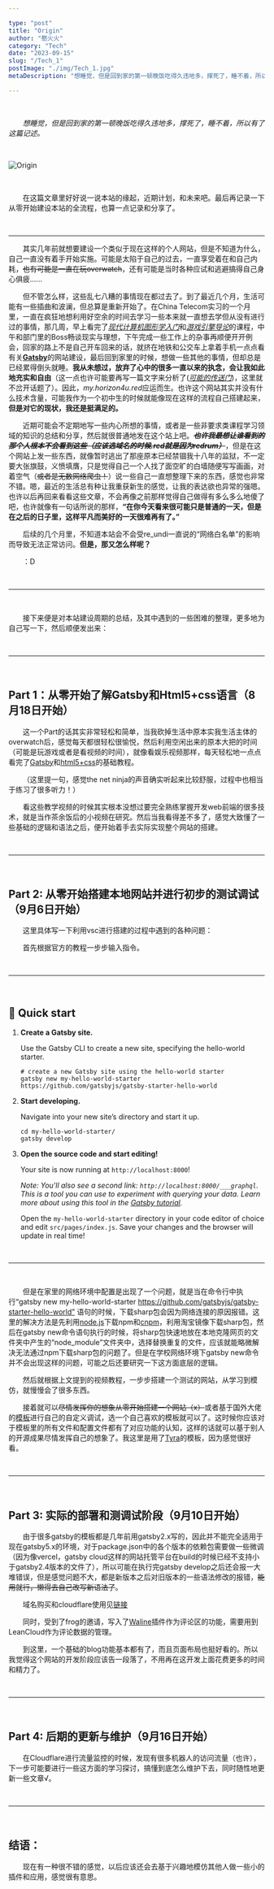 ```yaml
---

type: "post"
title: "Origin"
author: "憨火火"
category: "Tech"
date: "2023-09-15"
slug: "/Tech_1"
postImage: "./img/Tech_1.jpg"
metaDescription: "想睡觉，但是回到家的第一顿晚饭吃得久违地多，撑死了，睡不着，所以有了这篇记述。"

---
```


&emsp;&emsp;

&emsp;&emsp;*想睡觉，但是回到家的第一顿晚饭吃得久违地多，撑死了，睡不着，所以有了这篇记述。*

&emsp;&emsp;

![Origin](./img/Tech_1.jpg)

&emsp;&emsp;

&emsp;&emsp;在这篇文章里好好说一说本站的缘起，近期计划，和未来吧。最后再记录一下从零开始建设本站的全流程，也算一点记录和分享了。

&emsp;&emsp;

---

&emsp;&emsp;其实几年前就想要建设一个类似于现在这样的个人网站，但是不知道为什么，自己一直没有着手开始实施。可能是太陷于自己的过去，一直享受着在和自己内耗，~~也有可能是一直在玩overwatch~~，还有可能是当时各种应试和逃避搞得自己身心俱疲......

&emsp;&emsp;但不管怎么样，这些乱七八糟的事情现在都过去了。到了最近几个月，生活可能有一些插曲和波澜，但总算是重新开始了。在China Telecom实习的一个月里，一直在疯狂地想利用好空余的时间去学习一些本来就一直想去学但从没有进行过的事情，那几周，早上看完了[*现代计算机图形学入门*](https://www.bilibili.com/video/BV1X7411F744/)和[*游戏引擎导论*](https://www.bilibili.com/video/BV1oU4y1R7Km/)的课程，中午和部门里的Boss畅谈现实与理想，下午完成一些工作上的杂事再顺便开开例会，回家的路上不是自己开车回来的话，就挤在地铁和公交车上拿着手机一点点看有关[**Gatsby**](https://www.bilibili.com/video/BV15U4y1p7zW/)的网站建设，最后回到家里的时候，想做一些其他的事情，但却总是已经累得倒头就睡。**我从未想过，放弃了心中的很多一直以来的执念，会让我如此地充实和自由**（这一点也许可能要再写一篇文字来分析了([*可能的传送门*](https://overwatch.blizzard.com/))，这里就不岔开话题了）。因此，*my.horizon4u.red*应运而生。也许这个网站其实并没有什么技术含量，可能我作为一个初中生的时候就能像现在这样的流程自己搭建起来，**但是对它的现状，我还是挺满足的。**

&emsp;&emsp;近期可能会不定期地写一些内心所想的事情，或者是一些非要求类课程学习领域的知识的总结和分享，然后就很普通地发在这个站上吧。***~~也许我最想让谁看到的那个人根本不会看到这些（应该选域名的时候.red就是因为redrum）~~***，但是在这个网站上发一些东西，就像暂时逃出了那座原本已经禁锢我十八年的监狱，不一定要大张旗鼓，义愤填膺，只是觉得自己一个人找了面空旷的白墙随便写写画画，对着空气（~~或者是无数网络爬虫！~~）说一些自己一直想整理下来的东西，感觉也非常不错。嗯，最近的生活总有种让我重获新生的感觉，让我的表达欲也异常的强嗯。也许以后再回来看看这些文章，不会再像之前那样觉得自己做得有多么多么地傻了吧，也许就像有一句话所说的那样，**“在你今天看来很可能只是普通的一天，但是在之后的日子里，这样平凡而美好的一天很难再有了。”**

&emsp;&emsp;后续的几个月里，不知道本站会不会受re_undi一直说的“网络白名单”的影响而导致无法正常访问。**但是，那又怎么样呢？**

&emsp;&emsp;：D

&emsp;&emsp;

---

&emsp;&emsp;

&emsp;&emsp;接下来便是对本站建设周期的总结，及其中遇到的一些困难的整理，更多地为自己写一下，然后顺便发出来：

&emsp;&emsp;

---

&emsp;&emsp;

## Part 1：从零开始了解Gatsby和Html5+css语言（8月18日开始）

&emsp;&emsp;这一个Part的话其实非常轻松和简单，当我砍掉生活中原本实我生活主体的overwatch后，感觉每天都很轻松很愉悦，然后利用空闲出来的原本大把的时间（可能是玩游戏或者是看视频的时间），就像看娱乐视频那样，每天轻松地一点点看完了[Gatsby](https://www.bilibili.com/video/BV15U4y1p7zW/)和[html5+css](https://www.bilibili.com/video/BV1aJ411D73X/)的基础教程。

&emsp;&emsp;（这里提一句，感觉the net ninja的声音确实听起来比较舒服，过程中也相当于练习了很多听力！）

&emsp;&emsp;看这些教学视频的时候其实根本没想过要完全熟练掌握开发web前端的很多技术，就是当作茶余饭后的小视频在研究。然后当我看得差不多了，感觉大致懂了一些基础的逻辑和语法之后，便开始着手去实际实现整个网站的搭建。

&emsp;&emsp;

---

&emsp;&emsp;

## Part 2: 从零开始搭建本地网站并进行初步的测试调试（9月6日开始）

&emsp;&emsp;这里具体写一下利用vsc进行搭建的过程中遇到的各种问题：

&emsp;&emsp;首先根据官方的教程一步步输入指令。

&emsp;&emsp;

---

&emsp;&emsp;

## 🚀 Quick start

1.  **Create a Gatsby site.**

    Use the Gatsby CLI to create a new site, specifying the hello-world starter.

    ```shell
    # create a new Gatsby site using the hello-world starter
    gatsby new my-hello-world-starter https://github.com/gatsbyjs/gatsby-starter-hello-world
    ```

1.  **Start developing.**

    Navigate into your new site’s directory and start it up.

    ```shell
    cd my-hello-world-starter/
    gatsby develop
    ```

1.  **Open the source code and start editing!**

    Your site is now running at `http://localhost:8000`!

    _Note: You'll also see a second link: _`http://localhost:8000/___graphql`_. This is a tool you can use to experiment with querying your data. Learn more about using this tool in the [Gatsby tutorial](https://www.gatsbyjs.com/tutorial/part-five/#introducing-graphiql)._

    Open the `my-hello-world-starter` directory in your code editor of choice and edit `src/pages/index.js`. Save your changes and the browser will update in real time!

&emsp;&emsp;

---

&emsp;&emsp;

&emsp;&emsp;但是在家里的网络环境中配置是出现了一个问题，就是当在命令行中执行“gatsby new my-hello-world-starter https://github.com/gatsbyjs/gatsby-starter-hello-world” 语句的时候，下载sharp包会因为网络连接的原因报错。这里的解决方法是先利用[node.js](https://blog.csdn.net/muzidigbig/article/details/80493880)下载npm和[cnpm](https://www.jianshu.com/p/1542ce013181)，利用淘宝镜像下载sharp包，然后在gatsby new命令语句执行的时候，将sharp包快速地放在本地克隆网页的文件夹中产生的“node_module”文件夹中，选择替换重复的文件，应该就能略微解决无法通过npm下载sharp包的问题了。但是在学校网络环境下gatsby new命令并不会出现这样的问题，可能之后还要研究一下这方面底层的逻辑。

&emsp;&emsp;然后就根据上文提到的视频教程，一步步搭建一个测试的网站，从学习到模仿，就慢慢会了很多东西。

&emsp;&emsp;接着就可以~~尽情发挥你的想象从零开始搭建一个网站（x）~~或者基于国外大佬的[模板](https://www.builtatlightspeed.com/category/gatsby?themes[refinementList][categories.ssg][0]=gatsby)进行自己的自定义调试，选一个自己喜欢的模板就可以了。这时候你应该对于模板里的所有文件和配置文件都有了对应功能的认知，这样的话就可以基于别人的开源成果尽情发挥自己的想象了。我这里是用了[Tyra](https://www.builtatlightspeed.com/theme/madelyneriksen-gatsby-starter-tyra)的模板，因为感觉很好看。

&emsp;&emsp;

---

&emsp;&emsp;

## Part 3: 实际的部署和测调试阶段（9月10日开始）

&emsp;&emsp;由于很多gatsby的模板都是几年前用gatsby2.x写的，因此并不能完全适用于现在gatsby5.x的环境，对于package.json中的各个版本的依赖包需要做一些微调（因为像vercel，gatsby cloud这样的网站托管平台在build的时候已经不支持小于gatsby2.4版本的文件了），所以可能在执行完gatsby develop之后还会报一大堆错误，但是感觉问题不大，都是新版本之后对旧版本的一些语法修改的报错，~~能用就行，懒得去自己改写新语法了~~。

&emsp;&emsp;域名购买和cloudflare使用见[链接](https://blog.tangly1024.com/article/vercel-domain)

&emsp;&emsp;同时，受到了frog的邀请，写入了[Waline](https://github.com/Talaxy009/gatsby-plugin-waline/blob/main/README-zh.md)插件作为评论区的功能，需要用到LeanCloud作为评论数据的管理。

&emsp;&emsp;到这里，一个基础的blog功能基本都有了，而且页面布局也挺好看的。所以我觉得这个网站的开发阶段应该告一段落了，不用再在这开发上面花费更多的时间和精力了。

&emsp;&emsp;

---

&emsp;&emsp;

## Part 4: 后期的更新与维护（9月16日开始）

&emsp;&emsp;在Cloudflare进行流量监控的时候，发现有很多机器人的访问流量（也许），下一步可能要进行一些这方面的学习探讨，搞懂到底怎么维护下去，同时随性地更新一些文章√。

&emsp;&emsp;

---

&emsp;&emsp;

## 结语：

&emsp;&emsp;现在有一种很不错的感觉，以后应该还会去基于兴趣地模仿其他人做一些小的插件和应用，感觉很有意思。